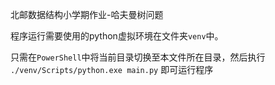 北邮数据结构小学期作业-哈夫曼树问题

程序运行需要使用的python虚拟环境在文件夹`venv`中。

只需在`PowerShell`中将当前目录切换至本文件所在目录，然后执行
`./venv/Scripts/python.exe main.py` 即可运行程序
